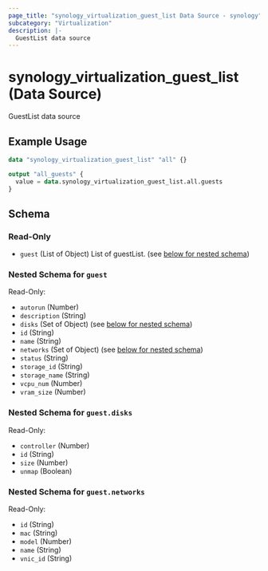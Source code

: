 ```yaml
---
page_title: "synology_virtualization_guest_list Data Source - synology"
subcategory: "Virtualization"
description: |-
  GuestList data source
---
```


# synology_virtualization_guest_list (Data Source)

GuestList data source


## Example Usage

```terraform
data "synology_virtualization_guest_list" "all" {}

output "all_guests" {
  value = data.synology_virtualization_guest_list.all.guests
}
```

<!-- schema generated by tfplugindocs -->
## Schema

### Read-Only

- `guest` (List of Object) List of guestList. (see [below for nested schema](#nestedatt--guest))

<a id="nestedatt--guest"></a>
### Nested Schema for `guest`

Read-Only:

- `autorun` (Number)
- `description` (String)
- `disks` (Set of Object) (see [below for nested schema](#nestedobjatt--guest--disks))
- `id` (String)
- `name` (String)
- `networks` (Set of Object) (see [below for nested schema](#nestedobjatt--guest--networks))
- `status` (String)
- `storage_id` (String)
- `storage_name` (String)
- `vcpu_num` (Number)
- `vram_size` (Number)

<a id="nestedobjatt--guest--disks"></a>
### Nested Schema for `guest.disks`

Read-Only:

- `controller` (Number)
- `id` (String)
- `size` (Number)
- `unmap` (Boolean)


<a id="nestedobjatt--guest--networks"></a>
### Nested Schema for `guest.networks`

Read-Only:

- `id` (String)
- `mac` (String)
- `model` (Number)
- `name` (String)
- `vnic_id` (String)